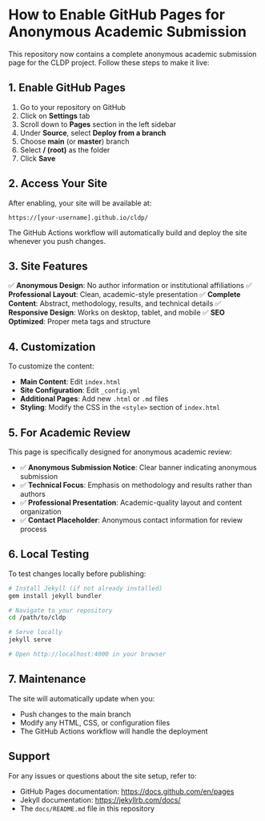 # How to Enable GitHub Pages for Anonymous Academic Submission

This repository now contains a complete anonymous academic submission page for the CLDP project. Follow these steps to make it live:

## 1. Enable GitHub Pages

1. Go to your repository on GitHub
2. Click on **Settings** tab
3. Scroll down to **Pages** section in the left sidebar
4. Under **Source**, select **Deploy from a branch**
5. Choose **main** (or **master**) branch
6. Select **/ (root)** as the folder
7. Click **Save**

## 2. Access Your Site

After enabling, your site will be available at:
```
https://[your-username].github.io/cldp/
```

The GitHub Actions workflow will automatically build and deploy the site whenever you push changes.

## 3. Site Features

✅ **Anonymous Design**: No author information or institutional affiliations
✅ **Professional Layout**: Clean, academic-style presentation
✅ **Complete Content**: Abstract, methodology, results, and technical details
✅ **Responsive Design**: Works on desktop, tablet, and mobile
✅ **SEO Optimized**: Proper meta tags and structure

## 4. Customization

To customize the content:

- **Main Content**: Edit `index.html`
- **Site Configuration**: Edit `_config.yml`
- **Additional Pages**: Add new `.html` or `.md` files
- **Styling**: Modify the CSS in the `<style>` section of `index.html`

## 5. For Academic Review

This page is specifically designed for anonymous academic review:

- ✅ **Anonymous Submission Notice**: Clear banner indicating anonymous submission
- ✅ **Technical Focus**: Emphasis on methodology and results rather than authors
- ✅ **Professional Presentation**: Academic-quality layout and content organization
- ✅ **Contact Placeholder**: Anonymous contact information for review process

## 6. Local Testing

To test changes locally before publishing:

```bash
# Install Jekyll (if not already installed)
gem install jekyll bundler

# Navigate to your repository
cd /path/to/cldp

# Serve locally
jekyll serve

# Open http://localhost:4000 in your browser
```

## 7. Maintenance

The site will automatically update when you:
- Push changes to the main branch
- Modify any HTML, CSS, or configuration files
- The GitHub Actions workflow will handle the deployment

## Support

For any issues or questions about the site setup, refer to:
- GitHub Pages documentation: https://docs.github.com/en/pages
- Jekyll documentation: https://jekyllrb.com/docs/
- The `docs/README.md` file in this repository